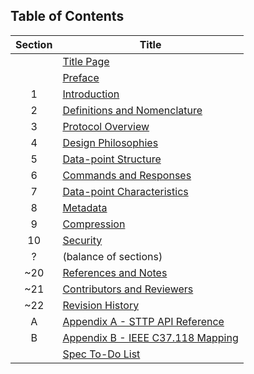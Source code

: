 ## Table of Contents

| Section | Title |
|:-------:|---------|
|   | [Title Page](TitlePage.md) |
|   | [Preface](Preface.md) |
| 1 | [Introduction](Introduction.md) |
| 2 | [Definitions and Nomenclature](Definitions.md) |
| 3 | [Protocol Overview](Overview.md) |
| 4 | [Design Philosophies](DesignPhilosophies.md) |
| 5 | [Data-point Structure](DataPointStructure.md) |
| 6 | [Commands and Responses](CommandsAndResponses.md) |
| 7 | [Data-point Characteristics](DataPointCharacteristics.md) |
| 8 | [Metadata](Metadata.md) |
| 9 | [Compression](Compression.md) |
| 10 | [Security](Security.md) |
| ? | (balance of sections) |
| ~20 | [References and Notes](References.md) |
| ~21 | [Contributors and Reviewers](Contributors.md) |
| ~22 | [Revision History](History.md) |
|  A | [Appendix A - STTP API Reference ](APIReference.md) |
|  B | [Appendix B - IEEE C37.118 Mapping](IEEE_C37.118Mapping.md) |
|    | [Spec To-Do List](ToDoList.md) |
